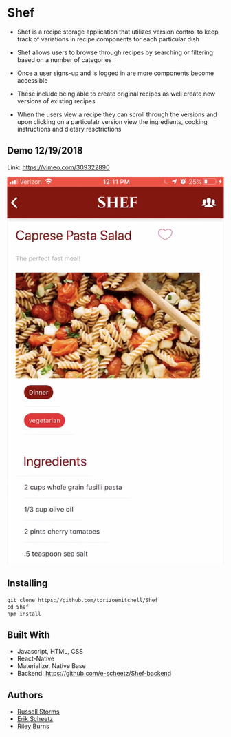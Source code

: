 # Shef #

* Shef is a recipe storage application that utilizes version control to keep track of variations in recipe components for each particular dish

* Shef allows users to browse through recipes by searching or filtering based on a number of categories

* Once a user signs-up and is logged in are more components become accessible

* These include being able to create original recipes as well create new versions of existing recipes

* When the users view a recipe they can scroll through the versions and upon clicking on a particulatr version view the ingredients, cooking instructions and dietary resctrictions


## Demo 12/19/2018

Link: https://vimeo.com/309322890

![example](./screenshots/single-recipe-view.png)

## Installing

```
git clone https://github.com/torizoemitchell/Shef
cd Shef
npm install
```

## Built With

* Javascript, HTML, CSS
* React-Native
* Materialize, Native Base
* Backend: https://github.com/e-scheetz/Shef-backend

## Authors

* [Russell Storms](https://github.com/rstorms90)
* [Erik Scheetz](https://github.com/e-scheetz)
* [Riley Burns](https://github.com/rileyburns345)
